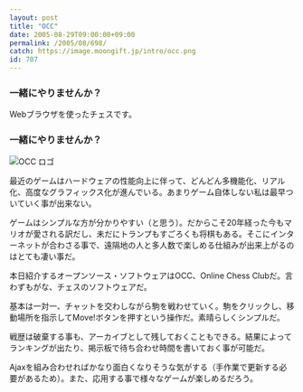 ```yaml
---
layout: post
title: "OCC"
date: 2005-08-29T09:00:00+09:00
permalink: /2005/08/698/
catch: https://image.moongift.jp/intro/occ.png
id: 707
---
```

### 一緒にやりませんか？
  
Webブラウザを使ったチェスです。  
<!--more-->  

### 一緒にやりませんか？
  

![OCC ロゴ](https://image.moongift.jp/intro/occ.png "OCC ロゴ")

  

最近のゲームはハードウェアの性能向上に伴って、どんどん多機能化、リアル化、高度なグラフィックス化が進んでいる。あまりゲーム自体しない私は最早ついていく事が出来ない。

  

ゲームはシンプルな方が分かりやすい（と思う）。だからこそ20年経った今もマリオが愛される訳だし、未だにトランプもすごろくも将棋もある。そこにインターネットが合わさる事で、遠隔地の人と多人数で楽しめる仕組みが出来上がるのはとても凄い事だ。

  

本日紹介するオープンソース・ソフトウェアはOCC、Online Chess Clubだ。言わずもがな、チェスのソフトウェアだ。

  

基本は一対一、チャットを交わしながら駒を戦わせていく。駒をクリックし、移動場所を指示してMove!ボタンを押すという操作だ。素晴らしくシンプルだ。

  

戦歴は破棄する事も、アーカイブとして残しておくこともできる。結果によってランキングが出たり、掲示板で待ち合わせ時間を書いておく事が可能だ。

  

Ajaxを組み合わせればかなり面白くなりそうな気がする（手作業で更新する必要があるため）。また、応用する事で様々なゲームが楽しめるだろう。

